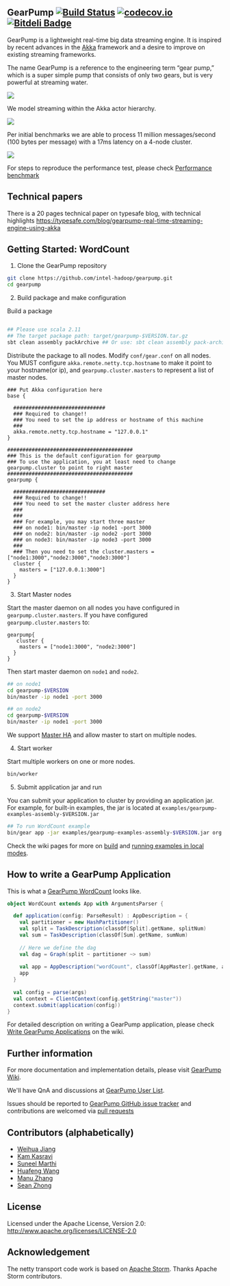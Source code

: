 ## GearPump [![Build Status](https://travis-ci.org/intel-hadoop/gearpump.svg?branch=master)](https://travis-ci.org/intel-hadoop/gearpump?branch=master) [![codecov.io](https://codecov.io/github/intel-hadoop/gearpump/coverage.svg?branch=master)](https://codecov.io/github/intel-hadoop/gearpump?branch=master) [![Bitdeli Badge](https://d2weczhvl823v0.cloudfront.net/intel-hadoop/gearpump/trend.png)](https://bitdeli.com/free "Bitdeli Badge")
 
GearPump is a lightweight real-time big data streaming engine. It is inspired by recent advances in the [Akka](https://github.com/akka/akka) framework and a desire to improve on existing streaming frameworks.

The	name	GearPump	is	a	reference to	the	engineering term “gear	pump,”	which	is	a	super simple
pump	that	consists of	only	two	gears,	but	is	very	powerful at	streaming water.

![](https://raw.githubusercontent.com/clockfly/gearpump/master/doc/logo/logo.png)

We model streaming within the Akka actor hierarchy.

![](https://raw.githubusercontent.com/intel-hadoop/gearpump/master/doc/actor_hierarchy.png)

Per initial benchmarks we are able to process 11 million messages/second (100 bytes per message) with a 17ms latency on a 4-node cluster.

![](https://raw.githubusercontent.com/intel-hadoop/gearpump/master/doc/dashboard.png)

For steps to reproduce the performance test, please check [Performance benchmark](https://github.com/intel-hadoop/gearpump/wiki/How-we-do-benchmark)

## Technical papers
There is a 20 pages technical paper on typesafe blog, with technical highlights https://typesafe.com/blog/gearpump-real-time-streaming-engine-using-akka


## Getting Started: WordCount

1. Clone the GearPump repository

  ```bash
  git clone https://github.com/intel-hadoop/gearpump.git
  cd gearpump
  ```

2. Build package and make configuration

  Build a package

  ```bash
  
  ## Please use scala 2.11
  ## The target package path: target/gearpump-$VERSION.tar.gz
  sbt clean assembly packArchive ## Or use: sbt clean assembly pack-archive
  ```
  
  Distribute the package to all nodes. Modify `conf/gear.conf` on all nodes. You MUST configure ```akka.remote.netty.tcp.hostname``` to make it point to your hostname(or ip), and `gearpump.cluster.masters` to represent a list of master nodes.

  ```
  ### Put Akka configuration here
  base {

    ##############################
    ### Required to change!!
    ### You need to set the ip address or hostname of this machine
    ###
    akka.remote.netty.tcp.hostname = "127.0.0.1"
  }

  #########################################
  ### This is the default configuration for gearpump
  ### To use the application, you at least need to change gearpump.cluster to point to right master
  #########################################
  gearpump {

    ##############################
    ### Required to change!!
    ### You need to set the master cluster address here
    ###
    ###
    ### For example, you may start three master
    ### on node1: bin/master -ip node1 -port 3000
    ### on node2: bin/master -ip node2 -port 3000
    ### on node3: bin/master -ip node3 -port 3000
    ###
    ### Then you need to set the cluster.masters = ["node1:3000","node2:3000","node3:3000"]
    cluster {
      masters = ["127.0.0.1:3000"]
    }
  }
  ```

3. Start Master nodes
 
  Start the master daemon on all nodes you have configured in `gearpump.cluster.masters`. If you have configured `gearpump.cluster.masters` to:
  
  ```
  gearpump{
     cluster {
      masters = ["node1:3000", "node2:3000"]
    }
  }
  ```
  
  Then start master daemon on ```node1``` and ```node2```.

  ```bash
  ## on node1
  cd gearpump-$VERSION
  bin/master -ip node1 -port 3000
  
  ## on node2
  cd gearpump-$VERSION
  bin/master -ip node1 -port 3000
  ```

  We support [Master HA](https://github.com/intel-hadoop/gearpump/wiki/Run-Examples#master-ha) and allow master to start on multiple nodes. 

4. Start worker

  Start multiple workers on one or more nodes. 
 
  ```bash
  bin/worker
  ```

5. Submit application jar and run

  You can submit your application to cluster by providing an application jar. For example, for built-in examples, the jar is located at `examples/gearpump-examples-assembly-$VERSION.jar`

  ```bash
  ## To run WordCount example
  bin/gear app -jar examples/gearpump-examples-assembly-$VERSION.jar org.apache.gearpump.streaming.examples.wordcount.WordCount -master node1:3000
  ```
  Check the wiki pages for more on [build](https://github.com/intel-hadoop/gearpump/wiki/Build) and [running examples in local modes](https://github.com/intel-hadoop/gearpump/wiki/Run-Examples).

## How to write a GearPump Application

This is what a [GearPump WordCount](https://github.com/intel-hadoop/gearpump/tree/master/examples/wordcount/src/main/scala/org/apache/gearpump/streaming/examples/wordcount) looks like.

  ```scala
  object WordCount extends App with ArgumentsParser {

    def application(config: ParseResult) : AppDescription = {
      val partitioner = new HashPartitioner()
      val split = TaskDescription(classOf[Split].getName, splitNum)
      val sum = TaskDescription(classOf[Sum].getName, sumNum)
      
      // Here we define the dag
      val dag = Graph(split ~ partitioner ~> sum)
      
      val app = AppDescription("wordCount", classOf[AppMaster].getName, appConfig, dag)
      app
    }
    
    val config = parse(args)
    val context = ClientContext(config.getString("master"))
    context.submit(application(config))
  }
  ```

For detailed description on writing a GearPump application, please check [Write GearPump Applications](https://github.com/intel-hadoop/gearpump/wiki/Write-GearPump-Applications) on the wiki.

## Further information

For more documentation and implementation details, please visit [GearPump Wiki](https://github.com/intel-hadoop/gearpump/wiki).

We'll have QnA and discussions at [GearPump User List](https://groups.google.com/forum/#!forum/gearpump-user).

Issues should be reported to [GearPump GitHub issue tracker](https://github.com/intel-hadoop/gearpump/issues) and contributions are welcomed via [pull requests](https://github.com/intel-hadoop/gearpump/pulls)

## Contributors (alphabetically)

* [Weihua Jiang](https://github.com/whjiang)
* [Kam Kasravi](https://github.com/kkasravi)
* [Suneel Marthi](https://github.com/smarthi)
* [Huafeng Wang](https://github.com/huafengw)
* [Manu Zhang](https://github.com/manuzhang)
* [Sean Zhong](https://github.com/clockfly)

## License

Licensed under the Apache License, Version 2.0: http://www.apache.org/licenses/LICENSE-2.0

## Acknowledgement

The netty transport code work is based on [Apache Storm](http://storm.apache.org). Thanks Apache Storm contributors.



